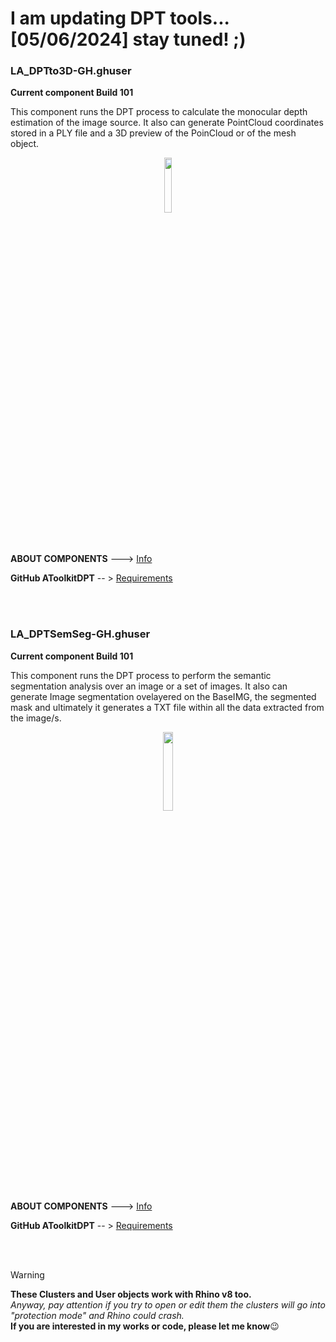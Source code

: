 # I am updating DPT tools... [05/06/2024] stay tuned! ;)

### LA_DPTto3D-GH.ghuser 
**Current component Build 101**

This component runs the DPT process to calculate the monocular depth estimation of the image source. It also can generate PointCloud coordinates stored in a PLY file and a 3D preview of the PoinCloud or of the mesh object.
<br>

<div align="center">
<img src="https://ambrosinus.altervista.org/blog/wp-content/uploads/2023/02/DPTto3D_comp_03.png" width="15%" height="15%">
</div>
<br>
<br>

**ABOUT COMPONENTS**  ---> [Info](https://bit.ly/LA-WYSIWYTfromDPTto3D)

**GitHub AToolkitDPT**       -- > [Requirements](https://github.com/lucianoambrosini/AToolkitDpt)

<br>
<br>

### LA_DPTSemSeg-GH.ghuser 
**Current component Build 101**

This component runs the DPT process to perform the semantic segmentation analysis over an image or a set of images. It also can generate Image segmentation ovelayered on the BaseIMG, the segmented mask and ultimately it generates a TXT file within all the data extracted from the image/s.
<br>

<div align="center">
<img src="https://ambrosinus.altervista.org/blog/wp-content/uploads/2024/06/DPTSemSeg_comp_01.png" width="18%" height="18%">
</div>
<br>
<br>

**ABOUT COMPONENTS**  ---> [Info]()

**GitHub AToolkitDPT**       -- > [Requirements](https://github.com/lucianoambrosini/AToolkitDpt)

<br>
<br>

>[!WARNING]
>**These Clusters and User objects work with Rhino v8 too.**<br>
*Anyway, pay attention if you try to open or edit them the clusters will go into "protection mode" and Rhino could crash.*<br>
**If you are interested in my works or code, please let me know**😉

